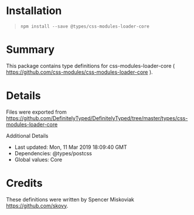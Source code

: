 # Installation
> `npm install --save @types/css-modules-loader-core`

# Summary
This package contains type definitions for css-modules-loader-core ( https://github.com/css-modules/css-modules-loader-core ).

# Details
Files were exported from https://github.com/DefinitelyTyped/DefinitelyTyped/tree/master/types/css-modules-loader-core

Additional Details
 * Last updated: Mon, 11 Mar 2019 18:09:40 GMT
 * Dependencies: @types/postcss
 * Global values: Core

# Credits
These definitions were written by Spencer Miskoviak <https://github.com/skovy>.
